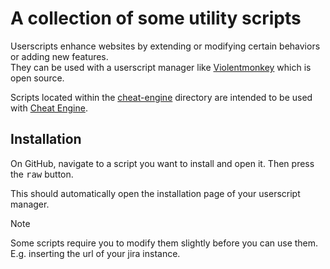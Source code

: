 # A collection of some utility scripts

Userscripts enhance websites by extending or modifying certain behaviors or adding new features.  
They can be used with a userscript manager like [Violentmonkey](https://violentmonkey.github.io/) which is open source.

Scripts located within the [cheat-engine](cheat-engine/) directory are intended to be used with [Cheat Engine](https://www.cheatengine.org/).

## Installation

On GitHub, navigate to a script you want to install and open it. Then press the <kbd>raw</kbd> button.

This should automatically open the installation page of your userscript manager.

> [!NOTE]
> Some scripts require you to modify them slightly before you can use them.  
> E.g. inserting the url of your jira instance.
